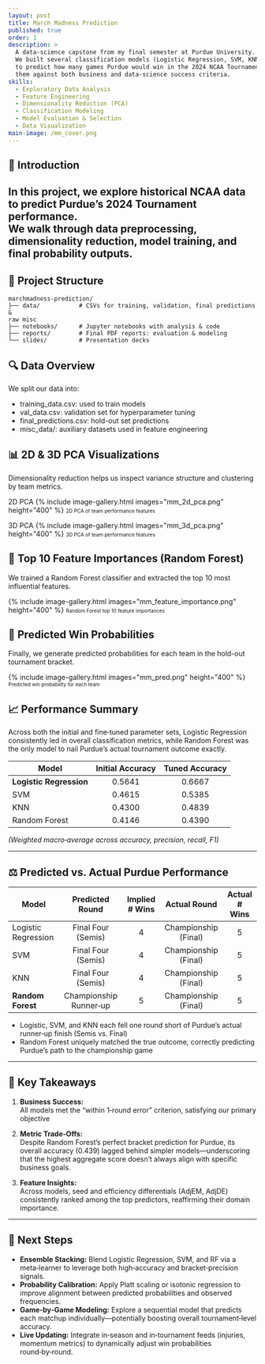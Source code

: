 ```yaml
---
layout: post
title: March Madness Prediction
published: true
order: 1
description: >
  A data‑science capstone from my final semester at Purdue University.  
  We built several classification models (Logistic Regression, SVM, KNN, Random Forest)
  to predict how many games Purdue would win in the 2024 NCAA Tournament, and evaluated
  them against both business and data‑science success criteria.
skills:
  - Exploratory Data Analysis
  - Feature Engineering
  - Dimensionality Reduction (PCA)
  - Classification Modeling
  - Model Evaluation & Selection
  - Data Visualization
main-image: /mm_cover.png
---
```


## 📖 Introduction

In this project, we explore historical NCAA data to predict Purdue’s 2024 Tournament performance.  
We walk through data preprocessing, dimensionality reduction, model training, and final probability outputs.
---

## 📂 Project Structure

```text
marchmadness-prediction/
├── data/           # CSVs for training, validation, final predictions & 
raw misc
├── notebooks/      # Jupyter notebooks with analysis & code
├── reports/        # Final PDF reports: evaluation & modeling
└── slides/         # Presentation decks
``` 

## 🔍 Data Overview
We split our data into:
- training_data.csv: used to train models
- val_data.csv: validation set for hyperparameter tuning
- final_predictions.csv: hold-out set predictions
- misc_data/: auxiliary datasets used in feature engineering

## 📊 2D & 3D PCA Visualizations
Dimensionality reduction helps us inspect variance structure and clustering by team metrics.

2D PCA
{% include image-gallery.html images="mm_2d_pca.png" height="400" %} 
<span style="font-size: 10px">2D PCA of team performance features</span>

3D PCA
{% include image-gallery.html images="mm_3d_pca.png" height="400" %} 
<span style="font-size: 10px">3D PCA of team performance features</span>

## 🌟 Top 10 Feature Importances (Random Forest)
We trained a Random Forest classifier and extracted the top 10 most influential features.

{% include image-gallery.html images="mm_feature_importance.png" height="400" %} 
<span style="font-size: 10px">Random Forest top 10 feature importances</span>

## 🏀 Predicted Win Probabilities
Finally, we generate predicted probabilities for each team in the hold-out 
tournament bracket.

{% include image-gallery.html images="mm_pred.png" height="400" %} 
<span style="font-size: 10px">Predicted win probability for each team</span>

## 📈 Performance Summary

Across both the initial and fine‑tuned parameter sets, Logistic Regression consistently led in overall classification metrics, while Random Forest was the only model to nail Purdue’s actual tournament outcome exactly.

| Model                   | Initial Accuracy | Tuned Accuracy |
|-------------------------|:----------------:|:--------------:|
| **Logistic Regression** | 0.5641           | 0.6667         |
| SVM                     | 0.4615           | 0.5385         |
| KNN                     | 0.4300           | 0.4839         |
| Random Forest           | 0.4146           | 0.4390         |  
*(Weighted macro‑average across accuracy, precision, recall, F1)* 

---

## ⚖️ Predicted vs. Actual Purdue Performance

| Model                   | Predicted Round       | Implied # Wins | Actual Round          | Actual # Wins |
|-------------------------|:---------------------:|:--------------:|:---------------------:|:-------------:|
| Logistic Regression     | Final Four (Semis)    | 4              | Championship (Final)  | 5             |
| SVM                     | Final Four (Semis)    | 4              | Championship (Final)  | 5             |
| KNN                     | Final Four (Semis)    | 4              | Championship (Final)  | 5             |
| **Random Forest**       | Championship Runner‑up| 5              | Championship (Final)  | 5             |

- Logistic, SVM, and KNN each fell one round short of Purdue’s actual runner‑up finish (Semis vs. Final) 
- Random Forest uniquely matched the true outcome, correctly predicting Purdue’s path to the championship game

---

## 🎯 Key Takeaways

1. **Business Success:**  
   All models met the “within 1‑round error” criterion, satisfying our primary objective

2. **Metric Trade‑Offs:**  
   Despite Random Forest’s perfect bracket prediction for Purdue, its overall accuracy (0.439) lagged behind simpler models—underscoring that the highest aggregate score doesn’t always align with specific business goals.  

3. **Feature Insights:**  
   Across models, seed and efficiency differentials (AdjEM, AdjDE) consistently ranked among the top predictors, reaffirming their domain importance.

---

## 🔮 Next Steps

- **Ensemble Stacking:** Blend Logistic Regression, SVM, and RF via a meta‑learner to leverage both high‑accuracy and bracket‑precision signals.  
- **Probability Calibration:** Apply Platt scaling or isotonic regression to improve alignment between predicted probabilities and observed frequencies.  
- **Game‑by‑Game Modeling:** Explore a sequential model that predicts each matchup individually—potentially boosting overall tournament‑level accuracy.  
- **Live Updating:** Integrate in‑season and in‑tournament feeds (injuries, momentum metrics) to dynamically adjust win probabilities round‑by‑round.